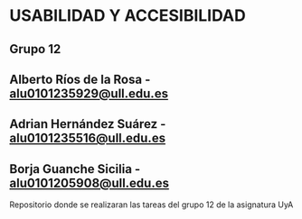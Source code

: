 # USABILIDAD Y ACCESIBILIDAD
## Grupo 12
## Alberto Ríos de la Rosa - alu0101235929@ull.edu.es
## Adrian Hernández Suárez - alu0101235516@ull.edu.es
## Borja Guanche Sicilia   - alu0101205908@ull.edu.es

Repositorio donde se realizaran las tareas del grupo 12 de la asignatura UyA